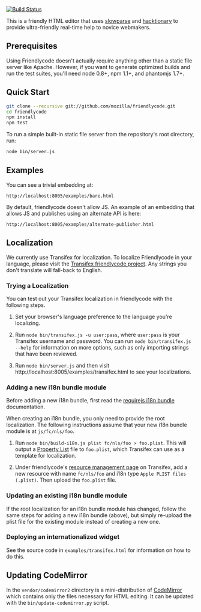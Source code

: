 [![Build Status](https://travis-ci.org/mozilla/friendlycode.png?branch=gh-pages)](http://travis-ci.org/mozilla/friendlycode)

This is a friendly HTML editor that uses [slowparse][] and [hacktionary][]
to provide ultra-friendly real-time help to novice webmakers.

## Prerequisites

Using Friendlycode doesn't actually require anything other than a
static file server like Apache. However, if you want to generate optimized
builds and run the test suites, you'll need node 0.8+, npm 1.1+, and
phantomjs 1.7+.

## Quick Start

```bash
git clone --recursive git://github.com/mozilla/friendlycode.git
cd friendlycode
npm install
npm test
```

To run a simple built-in static file server from the repository's
root directory, run:

```bash
node bin/server.js
```

## Examples

You can see a trivial embedding at:

    http://localhost:8005/examples/bare.html

By default, friendlycode doesn't allow JS. An example of an
embedding that allows JS and publishes using an alternate API is
here:

    http://localhost:8005/examples/alternate-publisher.html

## Localization

We currently use Transifex for localization. To localize Friendlycode
in your language, please visit the 
[Transifex friendlycode project][transifex]. Any strings you don't
translate will fall-back to English.

### Trying a Localization

You can test out your Transifex localization in friendlycode with the
following steps.

1. Set your browser's language preference to the language you're localizing.

2. Run `node bin/transifex.js -u user:pass`, where `user:pass` is your
   Transifex username and password. You can run `node bin/transifex.js --help`
   for information on more options, such as only importing strings that
   have been reviewed.

3. Run `node bin/server.js` and then visit 
   http://localhost:8005/examples/transifex.html to see your localizations.

### Adding a new i18n bundle module

Before adding a new i18n bundle, first read the [requirejs i18n bundle][i18n] 
documentation.

When creating an i18n bundle, you only need to provide the root localization.
The following instructions assume that your new i18n bundle module is at
`js/fc/nls/foo`.

1. Run `node bin/build-i18n.js plist fc/nls/foo > foo.plist`. This will
   output a [Property List][] file to `foo.plist`, which Transifex can
   use as a template for localization.

2. Under friendlycode's [resource management page][] on Transifex, add
   a new resource with name `fc/nls/foo` and i18n type 
   `Apple PLIST files (.plist)`. Then upload the `foo.plist` file.

### Updating an existing i18n bundle module

If the root localization for an i18n bundle module has changed, follow the 
same steps for adding a new i18n bundle (above), but simply re-upload the
plist file for the existing module instead of creating a new one.

### Deploying an internationalized widget

See the source code in `examples/transifex.html` for information
on how to do this.

## Updating CodeMirror

In the `vendor/codemirror2` directory is a mini-distribution of
[CodeMirror][] which contains only the files necessary for HTML editing. It 
can be updated with the `bin/update-codemirror.py` script.

  [i18n]: http://requirejs.org/docs/api.html#i18n
  [slowparse]: https://github.com/mozilla/slowparse
  [hacktionary]: https://github.com/toolness/hacktionary
  [CodeMirror]: http://codemirror.net/
  [transifex]: https://www.transifex.com/projects/p/friendlycode/
  [resource management page]: https://www.transifex.com/projects/p/friendlycode/resources/
  [Property List]: http://help.transifex.com/features/formats.html#plist-format
